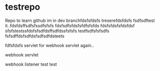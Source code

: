 # testrepo
Repo to learn github
im in dev branchfdsfsfdsfs
treserefdsfdsfs
fsdfsdftest it..fdsfdsffsdfsfssdfsfsfs
fdsfsdfsfdsfsfdfsfsfds
fdsfsfdsfsfdsfdsf
sfsfstestssfdsfsfsdfdsffsdfdssfsfsfs
testfsdfsfsfsdfs
fsfsdffdsfsdfdsfsdfsdfdsteets

fdfsfdsfs
servlet for webhook
servlet again..

webhook servlet

webhook listener
test
test
